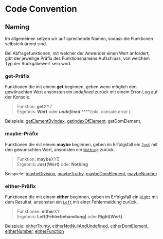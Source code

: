 # Code Convention

## Naming

Im allgemeinen setzen wir auf sprechende Namen, sodass die Funktionen selbsterklärend sind.

Bei Abfragefunktionen, mit welcher der Anwender einen Wert anfordert, gibt der jeweilige Präfix des Funktionsnamens Aufschluss, von welchem Typ der Rückgabewert sein wird.

### get-Präfix

Funktionen die mit einem **get** beginnen, geben wenn möglich den gewünschten Wert ansonsten ein _undefined_ zurück mit einem Error-Log auf der Konsole. 

> Funktion:     **get**XYZ  
> Ergebnis:     **Wert** oder _**undefined**_  ****\(inkl. console.error  \)

Beispiele: [getElementByIndex](immutable-stack-erweiterungen.md#getelementbyindex), [getIndexOfElement](immutable-stack-erweiterungen.md#getindexofelement), getDomElement, 

### maybe-Präfix

Funktionen die mit einem **maybe** beginnen, geben im Erfolgsfall ein [`Just`](maybe.md#maybe-type) mit den gewünschten Wert, ansonsten ein [`Nothing`](maybe.md#maybe-type) zurück.

> Funktion:      **maybe**XYZ  
> Ergebnis:     **Just\(Wert\)** oder **Nothing**

Beispiele: [maybeDivision](maybe.md#maybedivision), [maybeTruthy](maybe.md#maybetruthy), [maybeDomElement](maybe.md#maybedomelement), [maybeNumber](maybe.md#maybenumber)

### either-Präfix

Funktionen die mit einem **either** beginnen, geben im Erfolgsfall ein [`Right`](either.md#either-type) mit dem Resultat, ansonsten ein [`Left`](either.md#either-type) mit einer Fehlermeldung zurück.

> Funktionen: **either**XY   
> Ergebnis:     **Left\(Fehlerbehandlung\)** oder **Right\(Wert\)**

Beispiele: [eitherTruhty](either.md#eithertruthy), [eitherNotNullAndUndefined](either.md#eithernotnullandundefined), [eitherDomElement](either.md#eitherdomelement), [eitherNumber](either.md#eithernumber), [eitherFunction](either.md#eitherfunction)









